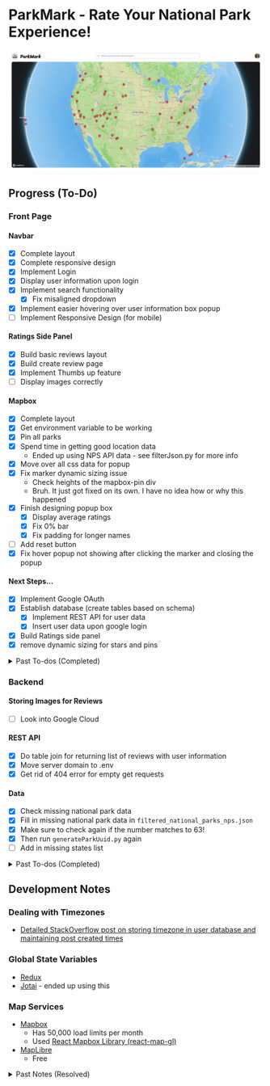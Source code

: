 # ParkMark - Rate Your National Park Experience!

![frontpage](./FrontPage.png)

## Progress (To-Do)

### Front Page

#### Navbar

-   [x] Complete layout
-   [x] Complete responsive design
-   [x] Implement Login
-   [x] Display user information upon login
-   [x] Implement search functionality
    -   [x] Fix misaligned dropdown
-   [x] Implement easier hovering over user information box popup
-   [ ] Implement Responsive Design (for mobile)

#### Ratings Side Panel

-   [x] Build basic reviews layout
-   [x] Build create review page
-   [x] Implement Thumbs up feature
-   [ ] Display images correctly

#### Mapbox

-   [x] Complete layout
-   [x] Get environment variable to be working
-   [x] Pin all parks
-   [x] Spend time in getting good location data
    -   Ended up using NPS API data - see filterJson.py for more info
-   [x] Move over all css data for popup
-   [x] Fix marker dynamic sizing issue
    -   Check heights of the mapbox-pin div
    -   Bruh. It just got fixed on its own. I have no idea how or why this happened
-   [x] Finish designing popup box
    -   [x] Display average ratings
    -   [x] Fix 0% bar
    -   [x] Fix padding for longer names
-   [ ] Add reset button
-   [x] Fix hover popup not showing after clicking the marker and closing the popup

#### Next Steps...

-   [x] Implement Google OAuth
-   [x] Establish database (create tables based on schema)
    -   [x] Implement REST API for user data
    -   [x] Insert user data upon google login
-   [x] Build Ratings side panel
-   [x] remove dynamic sizing for stars and pins

<details>
<summary>Past To-dos (Completed)</summary>
</details>

### Backend

#### Storing Images for Reviews

-   [ ] Look into Google Cloud

#### REST API

-   [x] Do table join for returning list of reviews with user information
-   [x] Move server domain to .env
-   [x] Get rid of 404 error for empty get requests

#### Data

-   [x] Check missing national park data
-   [x] Fill in missing national park data in `filtered_national_parks_nps.json`
-   [x] Make sure to check again if the number matches to 63!
-   [x] Then run `generateParkUuid.py` again
-   [ ] Add in missing states list

<details>
<summary>Past To-dos (Completed)</summary>

#### UserData

-   [x] Modify get request to throw 404 error if user does not exist
    -   [x] Identify what and where the 500 (or something else) error is coming from
-   [x] Look for a way to mute 404 error or find out a better way to deal with new user
-   [x] Check & update if user data has changed on every login
</details>

## Development Notes

### Dealing with Timezones

-   [Detailed StackOverflow post on storing timezone in user database and maintaining post created times](https://stackoverflow.com/questions/44965545/best-practices-with-saving-datetime-timezone-info-in-database-when-data-is-dep)

### Global State Variables

-   [Redux](https://redux.js.org/tutorials/essentials/part-1-overview-concepts)
-   [Jotai](https://jotai.org/) - ended up using this

### Map Services

-   [Mapbox](https://docs.mapbox.com/mapbox-gl-js/guides/install/)
    -   Has 50,000 load limits per month
    -   Used [React Mapbox Library (react-map-gl)](https://visgl.github.io/react-map-gl/)
-   [MapLibre](https://maplibre.org/)
    -   Free

<details>
<summary>Past Notes (Resolved)</summary>

### Google OAuth Info

-   [Youtube Tutorial](https://www.youtube.com/watch?v=GuHN_ZqHExs)
-   [Jwt Fields Description](https://developers.google.com/assistant/identity/google-sign-in-oauth)

### Backend in TypeScript

-   [A good tutorial with extra tips/info on TS compilation to JS](https://blog.logrocket.com/how-to-set-up-node-typescript-express/#creating-minimal-server-express)

### Better Coordinates for the Park

-   API From OpenStreetMap
    -   Uses [Overpass API](https://wiki.openstreetmap.org/wiki/Overpass_API) - [Overpass turbo](https://overpass-turbo.eu/) is pretty helpful in building queries
        -   Query [boundary=national_park](https://wiki.openstreetmap.org/wiki/Tag:boundary%3Dnational_park)
        -   Update: This one didn't work since boundary returns the locations of encompassing area
    -   [Nominatim](https://nominatim.org/)'s geocoding API - search by name and get longitude & latitude
-   Ended up using data from [NPS official website](https://home1.nps.gov/maps/tools/npmap.js/examples/geojson-layer/) - API: [download data](https://www.nps.gov/lib/npmap.js/4.0.0/examples/data/national-parks.geojson)
</details>
